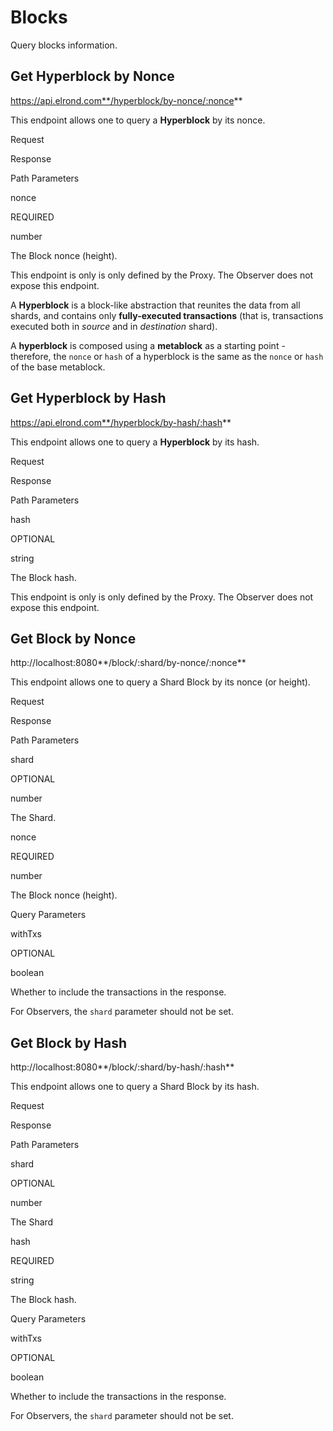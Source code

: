 # Blocks

Query blocks information.

## **Get Hyperblock by Nonce**

https://api.elrond.com**/hyperblock/by-nonce/:nonce**

This endpoint allows one to query a **Hyperblock** by its nonce.

Request

Response

Path Parameters

nonce

REQUIRED

number

The Block nonce (height).



This endpoint is only is only defined by the Proxy. The Observer does not expose this endpoint.



A **Hyperblock** is a block-like abstraction that reunites the data from all shards, and contains only **fully-executed transactions** (that is, transactions executed both in *source* and in *destination* shard).

A **hyperblock** is composed using a **metablock** as a starting point - therefore, the `nonce` or `hash` of a hyperblock is the same as the `nonce` or `hash` of the base metablock.

## **Get Hyperblock by Hash**

https://api.elrond.com**/hyperblock/by-hash/:hash**

This endpoint allows one to query a **Hyperblock** by its hash.

Request

Response

Path Parameters

hash

OPTIONAL

string

The Block hash.



This endpoint is only is only defined by the Proxy. The Observer does not expose this endpoint.

## **Get Block by Nonce**

http://localhost:8080**/block/:shard/by-nonce/:nonce**

This endpoint allows one to query a Shard Block by its nonce (or height).

Request

Response

Path Parameters

shard

OPTIONAL

number

The Shard.

nonce

REQUIRED

number

The Block nonce (height).

Query Parameters

withTxs

OPTIONAL

boolean

Whether to include the transactions in the response.



For Observers, the `shard` parameter should not be set.

## **Get Block by Hash**

http://localhost:8080**/block/:shard/by-hash/:hash**

This endpoint allows one to query a Shard Block by its hash.

Request

Response

Path Parameters

shard

OPTIONAL

number

The Shard

hash

REQUIRED

string

The Block hash.

Query Parameters

withTxs

OPTIONAL

boolean

Whether to include the transactions in the response.



For Observers, the `shard` parameter should not be set.